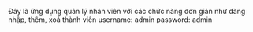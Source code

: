 Đây là ứng dụng quản lý nhân viên với các chức năng đơn giản như đăng nhập, thêm, xoá thành viên
username: admin
password: admin

